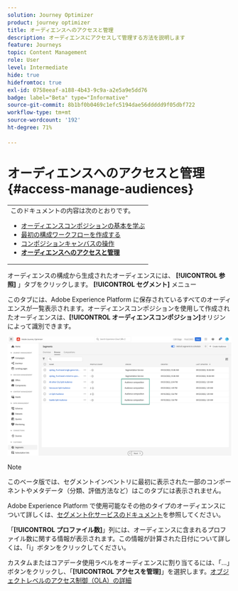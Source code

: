 ```yaml
---
solution: Journey Optimizer
product: journey optimizer
title: オーディエンスへのアクセスと管理
description: オーディエンスにアクセスして管理する方法を説明します
feature: Journeys
topic: Content Management
role: User
level: Intermediate
hide: true
hidefromtoc: true
exl-id: 0758eeaf-a188-4b43-9c9a-a2e5a9e5dd76
badge: label="Beta" type="Informative"
source-git-commit: 8b1bf0b0469c1efc5194dae56ddddd9f05dbf722
workflow-type: tm+mt
source-wordcount: '192'
ht-degree: 71%

---
```


# オーディエンスへのアクセスと管理 {#access-manage-audiences}

<table style="table-layout:fixed"><tr style="border: 0;"><tr><td>このドキュメントの内容は次のとおりです。<br/><ul>
<li><a href="get-started-audience-orchestration.md">オーディエンスコンポジションの基本を学ぶ</a></li>
<li><a href="create-compositions.md">最初の構成ワークフローを作成する</a></li>
<li><a href="composition-canvas.md">コンポジションキャンバスの操作</a></li>
<li><b><a href="access-audiences.md">オーディエンスへのアクセスと管理</a></b></li></ul></td></tr></table>

オーディエンスの構成から生成されたオーディエンスには、 **[!UICONTROL 参照]** 」タブをクリックします。 **[!UICONTROL セグメント]** メニュー

このタブには、Adobe Experience Platform に保存されているすべてのオーディエンスが一覧表示されます。オーディエンスコンポジションを使用して作成されたオーディエンスは、**[!UICONTROL オーディエンスコンポジション]**&#x200B;オリジンによって識別できます。

![](assets/audiences-list.png)

>[!NOTE]
>
>このベータ版では、セグメントインベントリに最初に表示された一部のコンポーネントやメタデータ（分類、評価方法など）はこのタブには表示されません。
>
>Adobe Experience Platform で使用可能なその他のタイプのオーディエンスについて詳しくは、[セグメント化サービスのドキュメント](https://experienceleague.adobe.com/docs/experience-platform/segmentation/ui/overview.html?lang=ja)を参照してください。

「**[!UICONTROL プロファイル数]**」列には、オーディエンスに含まれるプロファイル数に関する情報が表示されます。この情報が計算された日付について詳しくは、「i」ボタンをクリックしてください。

カスタムまたはコアデータ使用ラベルをオーディエンスに割り当てるには、「...」ボタンをクリックし、「**[!UICONTROL アクセスを管理]**」を選択します。[オブジェクトレベルのアクセス制御（OLA）の詳細](../administration/object-based-access.md)

<!--
-edit an audience?
-->
